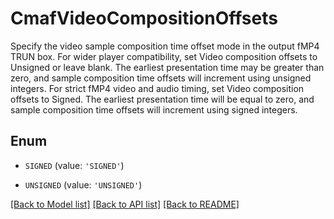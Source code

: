 # CmafVideoCompositionOffsets

Specify the video sample composition time offset mode in the output fMP4 TRUN box. For wider player compatibility, set Video composition offsets to Unsigned or leave blank. The earliest presentation time may be greater than zero, and sample composition time offsets will increment using unsigned integers. For strict fMP4 video and audio timing, set Video composition offsets to Signed. The earliest presentation time will be equal to zero, and sample composition time offsets will increment using signed integers.

## Enum

* `SIGNED` (value: `'SIGNED'`)

* `UNSIGNED` (value: `'UNSIGNED'`)

[[Back to Model list]](../README.md#documentation-for-models) [[Back to API list]](../README.md#documentation-for-api-endpoints) [[Back to README]](../README.md)


